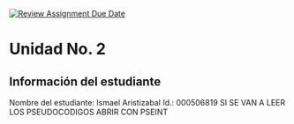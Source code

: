 [![Review Assignment Due Date](https://classroom.github.com/assets/deadline-readme-button-22041afd0340ce965d47ae6ef1cefeee28c7c493a6346c4f15d667ab976d596c.svg)](https://classroom.github.com/a/IYE4ssuc)
# Unidad No. 2 
## Información del estudiante  
Nombre del estudiante: Ismael Aristizabal 
Id.: 000506819
SI SE VAN A LEER LOS PSEUDOCODIGOS ABRIR CON PSEINT

